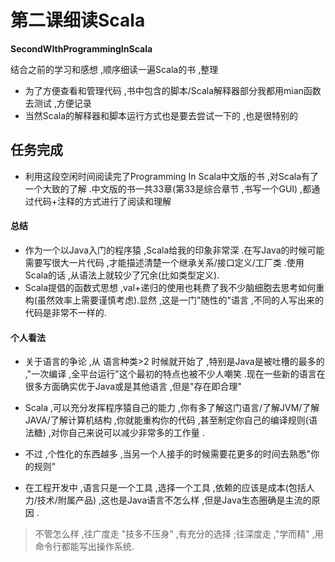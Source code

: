 # 第二课细读Scala

**SecondWIthProgrammingInScala**

结合之前的学习和感想 ,顺序细读一遍Scala的书 ,整理

* 为了方便查看和管理代码 ,书中包含的脚本/Scala解释器部分我都用mian函数去测试 ,方便记录
* 当然Scala的解释器和脚本运行方式也是要去尝试一下的 ,也是很特别的


## 任务完成

* 利用这段空闲时间阅读完了Programming In Scala中文版的书 ,对Scala有了一个大致的了解 .中文版的书一共33章(第33是综合章节 ,书写一个GUI) ,都通过代码+注释的方式进行了阅读和理解

#### 总结

* 作为一个以Java入门的程序猿 ,Scala给我的印象非常深 .在写Java的时候可能需要写很大一片代码 ,才能描述清楚一个继承关系/接口定义/工厂类 .使用Scala的话 ,从语法上就较少了冗余(比如类型定义).
* Scala提倡的函数式思想 ,val+递归的使用也耗费了我不少脑细胞去思考如何重构(虽然效率上需要谨慎考虑).显然 ,这是一门"随性的"语言 ,不同的人写出来的代码是非常不一样的. 

#### 个人看法
*  关于语言的争论 ,从 语言种类>2 时候就开始了 ,特别是Java是被吐槽的最多的 ,"一次编译 ,全平台运行"这个最初的特点也被不少人嘲笑 .现在一些新的语言在很多方面确实优于Java或是其他语言 ,但是"存在即合理"

* Scala ,可以充分发挥程序猿自己的能力 ,你有多了解这门语言/了解JVM/了解JAVA/了解计算机结构 ,你就能重构你的代码 ,甚至制定你自己的编译规则(语法糖) ,对你自己来说可以减少非常多的工作量 .
* 不过 ,个性化的东西越多 ,当另一个人接手的时候需要花更多的时间去熟悉"你的规则"
* 在工程开发中 ,语言只是一个工具 ,选择一个工具 ,依赖的应该是成本(包括人力/技术/附属产品) ,这也是Java语言不怎么样 ,但是Java生态圈确是主流的原因 .

> 不管怎么样 ,往广度走 "技多不压身" ,有充分的选择 ;往深度走 ,"学而精" ,用命令行都能写出操作系统.